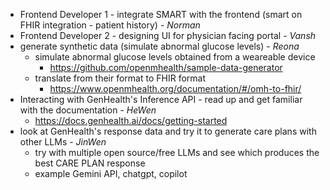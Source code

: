 * Frontend Developer 1 - integrate SMART with the frontend (smart on FHIR integration - patient history) - *Norman*
* Frontend Developer 2 - designing UI for physician facing portal - *Vansh*
* generate synthetic data (simulate abnormal glucose levels)  - *Reona*
    - simulate abnormal glucose levels obtained from a weareable device 
        - https://github.com/openmhealth/sample-data-generator
    - translate from their format to FHIR format
        - https://www.openmhealth.org/documentation/#/omh-to-fhir/
* Interacting with GenHealth's Inference API - read up and get familiar with the documentation - *HeWen*
    - https://docs.genhealth.ai/docs/getting-started
* look at GenHealth's response data and try it to generate care plans with other LLMs - *JinWen*
    - try with multiple open source/free LLMs and see which produces the best CARE PLAN response 
    - example Gemini API, chatgpt, copilot